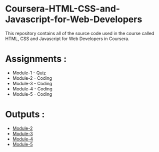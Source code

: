 # Coursera-HTML-CSS-and-Javascript-for-Web-Developers

This repository contains all of the source code used in the course called HTML, CSS and Javascript for Web Developers in Coursera.




# Assignments :

* Module-1 - Quiz 
* Module-2 - Coding
* Module-3 - Coding
* Module-4 - Coding
* Module-5 - Coding


# Outputs :

* [Module-2](https://roystonsanctis.github.io/Coursera-HTML-CSS-and-JavaScript-for-Web-Developers/Assignments/module-2/index.html)
* [Module-3](https://roystonsanctis.github.io/Coursera-HTML-CSS-and-JavaScript-for-Web-Developers/Assignments/module-3/index.html)
* [Module-4](https://roystonsanctis.github.io/Coursera-HTML-CSS-and-JavaScript-for-Web-Developers/Assignments/module-4/index.html)
* [Module-5](https://roystonsanctis.github.io/Coursera-HTML-CSS-and-JavaScript-for-Web-Developers/Assignments/module-5/index.html)
